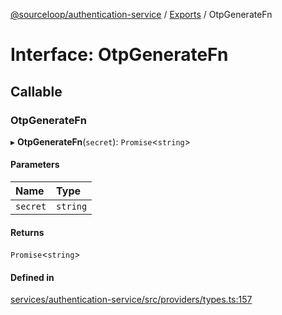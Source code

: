 [@sourceloop/authentication-service](../README.md) / [Exports](../modules.md) / OtpGenerateFn

# Interface: OtpGenerateFn

## Callable

### OtpGenerateFn

▸ **OtpGenerateFn**(`secret`): `Promise`<`string`\>

#### Parameters

| Name | Type |
| :------ | :------ |
| `secret` | `string` |

#### Returns

`Promise`<`string`\>

#### Defined in

[services/authentication-service/src/providers/types.ts:157](https://github.com/sourcefuse/loopback4-microservice-catalog/blob/6c16af104/services/authentication-service/src/providers/types.ts#L157)
